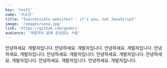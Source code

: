 ```yaml
---
key: 'test1'
name: '이소은'
title: "Inaccessible websites? - it's you, not JavaScript"
image: '/images/sona.jpg'
link: 'https://github.com/godori'
audience: '개발자의 삶에 관심있는 사람'
---
```


안녕하세요. 개발자입니다. 안녕하세요. 개발자입니다. 안녕하세요. 개발자입니다. 안녕하세요. 개발자입니다. 안녕하세요. 개발자입니다. 안녕하세요. 개발자입니다. 안녕하세요. 개발자입니다. 안녕하세요. 개발자입니다. 안녕하세요. 개발자입니다.
